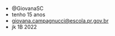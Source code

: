 - @GiovanaSC
- tenho 15 anos 
- giovana.campagnucci@escola.pr.gov.br 
- jk 1B 2022

<!---
GiovanaSC/GiovanaSC is a ✨ special ✨ repository because its `README.md` (this file) appears on your GitHub profile.
You can click the Preview link to take a look at your changes.
--->
